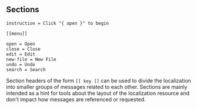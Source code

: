 Sections
--------

    instruction = Click "{ open }" to begin

    [[menu]]

    open = Open
    close = Close
    edit = Edit
    new-file = New File
    undo = Undo
    search = Search

Section headers of the form `[[ key ]]` can be used to divide the localization
into smaller groups of messages related to each other. Sections are mainly
intended as a hint for tools about the layout of the localization resource and
don't impact how messages are referenced or requested.
